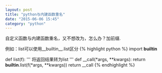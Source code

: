 ```yaml
---
layout: post
title: "python与内建函数重名"
date: "2015-06-06 15:45"
category: "python"
---
```


自定义函数与内建函数重名，又不想改为，怎么办？加前缀.  

例如：list可以使用__builtin__.list区分
{% highlight python %}
import __builtin__

def list(f):
    '''
    将返回结果转为list
    '''
    def __call(*args, **kwargs):
        return __builtin__.list(f(*args, **kwargs))
    return __call
{% endhighlight %}
